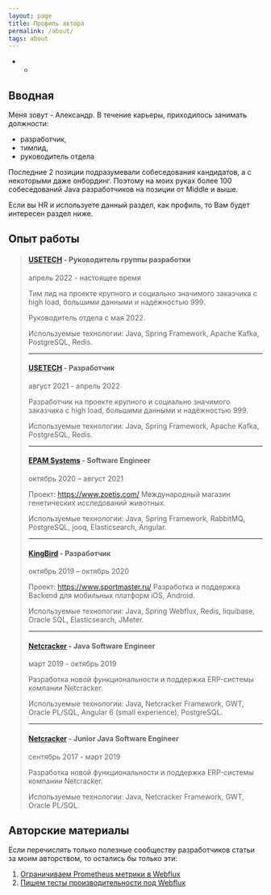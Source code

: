 ```yaml
---
layout: page
title: Профиль автора
permalink: /about/
tags: about
---
```


* *

## Вводная

Меня зовут - Александр.
В течение карьеры, приходилось занимать должности:
- разработчик,
- тимлид,
- руководитель отдела

Последние 2 позиции подразумевали собеседования кандидатов, а с некоторыми даже онбординг. 
Поэтому на моих руках более 100 собеседований Java разработчиков на позиции от Middle и выше.

Если вы HR и используете данный раздел, как профиль, то Вам будет интересен раздел ниже.


## Опыт работы

>
> #### [USETECH](https://usetech.ru) - Руководитель группы разработки
> aпрель 2022 - настоящее время
>
> Тим лид на проекте крупного и  социально значимого заказчика c high load, большими данными и надёжностью 999.
>
>Руководитель отдела с мая 2022.
>
>Используемые технологии: Java, Spring Framework, Apache Kafka, PostgreSQL, Redis.
>
>* * *
>
>#### [USETECH](https://usetech.ru) - Разработчик
>август 2021 - aпрель 2022
>
>Разработчик на проекте крупного и социально значимого заказчика c high load, большими данными и надёжностью 999.
>
>Используемые технологии: Java, Spring Framework, Apache Kafka, PostgreSQL, Redis.
>
>* * *
>
>#### [EPAM Systems](https://www.epam.com/) - Software Engineer
>октябрь 2020 – август 2021
>
>Проект: https://www.zoetis.com/
>Международный магазин генетических исследований животных.
>
>Используемые технологии: Java, Spring Framework, RabbitMQ, PostgreSQL, jooq, Elasticsearch, Angular.
>
>* * *
>
>#### [KingBird](https://www.kingbird.ru) - Разработчик
>октябрь 2019 – октябрь 2020
>
>Проект: https://www.sportmaster.ru/
>Разработка и поддержка Backend для мобильных платформ iOS, Android.
>
>
>Используемые технологии: Java, Spring Webflux, Redis, liquibase, Oracle SQL, Elasticsearch, JMeter.
>
>* * *
>
>#### [Netcracker](https://www.netcracker.com) - Java Software Engineer
>март 2019 - октябрь 2019
>
>Разработка новой функциональности и поддержка ERP-системы компании Netcracker.
>
>Используемые технологии: Java, Netcracker Framework, GWT, Oracle PL/SQL, Angular 6 (small experience), PostgreSQL.
>
>* * *
>
>#### [Netcracker](https://www.netcracker.com) - Junior Java Software Engineer
>cентябрь 2017 - март 2019
>
>Разработка новой функциональности и поддержка ERP-системы компании Netcracker.
>
>Используемые технологии: Java, Netcracker Framework, GWT, Oracle PL/SQL.
>



## Авторские материалы

Если перечислять только полезные сообществу разработчиков статьи за моим авторством, то остались бы только эти:

1. [Ограничиваем Prometheus метрики в Webflux](https://habr.com/ru/post/662177)
2. [Пишем тесты производительности под Webflux](https://habr.com/ru/company/usetech/blog/680948)